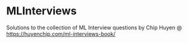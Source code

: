 # MLInterviews
Solutions to the collection of ML Interview questions by Chip Huyen @ https://huyenchip.com/ml-interviews-book/
